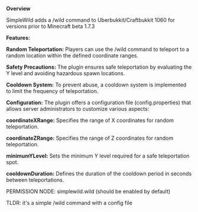 **Overview**

SimpleWild adds a /wild command to Uberbukkit/Craftbukkit 1060 for versions prior to Minecraft beta 1.7.3

**Features:**

**Random Teleportation:** Players can use the /wild command to teleport to a random location within the defined coordinate ranges.

**Safety Precautions:** The plugin ensures safe teleportation by evaluating the Y level and avoiding hazardous spawn locations.

**Cooldown System:** To prevent abuse, a cooldown system is implemented to limit the frequency of teleportation.

**Configuration:** The plugin offers a configuration file (config.properties) that allows server administrators to customize various aspects:

**coordinateXRange:** Specifies the range of X coordinates for random teleportation.

**coordinateZRange:** Specifies the range of Z coordinates for random teleportation.

**minimumYLevel:** Sets the minimum Y level required for a safe teleportation spot.

**cooldownDuration:** Defines the duration of the cooldown period in seconds between teleportations.

PERMISSION NODE: simplewild.wild (should be enabled by default)


TLDR: it's a simple /wild command with a config file
